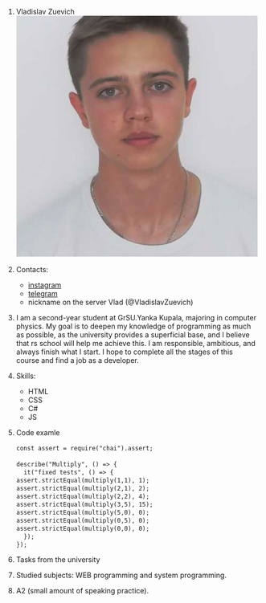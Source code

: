  1. Vladislav Zuevich
![alt text](image.png)
 2. Contacts:
    * [instagram](https://www.instagram.com/vladzuevich/) 
    * [telegram](https://t.me/+375333740269)
    * nickname on the server Vlad (@VladislavZuevich)

1. I am a second-year student at GrSU.Yanka Kupala, majoring in computer physics. My goal is to deepen my knowledge of programming as much as possible, as the university provides a superficial base, and I believe that rs school will help me achieve this. I am responsible, ambitious, and always finish what I start. I hope to complete all the stages of this course and find a job as a developer.
 2. Skills: 
    * HTML
    * CSS
    * C#
    * JS
 3. Code examle
    ```
    const assert = require("chai").assert;

    describe("Multiply", () => {
      it("fixed tests", () => {
    assert.strictEqual(multiply(1,1), 1);
    assert.strictEqual(multiply(2,1), 2);
    assert.strictEqual(multiply(2,2), 4);
    assert.strictEqual(multiply(3,5), 15); 
    assert.strictEqual(multiply(5,0), 0);
    assert.strictEqual(multiply(0,5), 0);
    assert.strictEqual(multiply(0,0), 0); 
      });
    });
    ```
 4. Tasks from the university
 5. Studied subjects: WEB programming and system programming.
 6. A2 (small amount of speaking practice).
    
